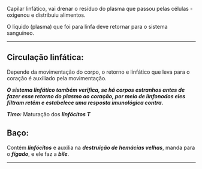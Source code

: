 Capilar linfático, vai drenar o resíduo do plasma que passou pelas células - oxigenou e distribuiu alimentos.

O líquido (plasma) que foi para linfa deve retornar para o sistema sanguíneo. 

---
## Circulação linfática:

Depende da movimentação do corpo, o retorno e linfático que leva para o coração é auxiliado pela movimentação. 

***O sistema linfático também verifica, se há corpos estranhos antes de fazer esse retorno do plasmo ao coração, por meio de linfonodos eles filtram retêm e estabelece uma resposta imunológica contra.***

***Timo:*** Maturação dos ***linfócitos T***

## Baço: 
Contém ***linfócitos*** e auxilia na ***destruição de hemácias velhas***, manda para o ***fígado***, e ele faz a ***bile***. 

---
